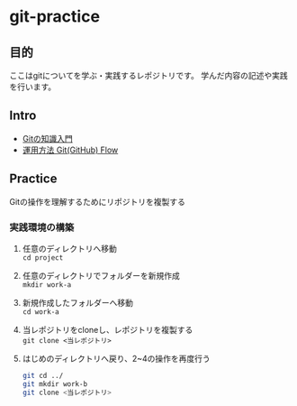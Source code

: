 # git-practice

## 目的

ここはgitについてを学ぶ・実践するレポジトリです。
学んだ内容の記述や実践を行います。

## Intro  

* [Gitの知識入門](intro/overview.md)  
* [運用方法 Git(GitHub) Flow](intro/git-github_flow.md)  

## Practice  

Gitの操作を理解するためにリポジトリを複製する

### 実践環境の構築  

1. 任意のディレクトリへ移動  
   `cd project`  
2. 任意のディレクトリでフォルダーを新規作成  
   `mkdir work-a`  
3. 新規作成したフォルダーへ移動  
   `cd work-a`  
4. 当レポジトリをcloneし、レポジトリを複製する  
   `git clone <当レポジトリ>`  
5. はじめのディレクトリへ戻り、2~4の操作を再度行う  

   ```bash  
   git cd ../  
   git mkdir work-b  
   git clone <当レポジトリ>
   ```  
